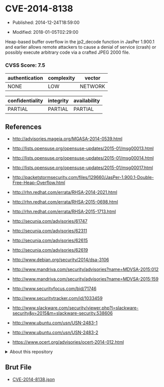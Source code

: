 # CVE-2014-8138

- Published: 2014-12-24T18:59:00

- Modified: 2018-01-05T02:29:00

Heap-based buffer overflow in the jp2_decode function in JasPer 1.900.1 and earlier allows remote attackers to cause a denial of service (crash) or possibly execute arbitrary code via a crafted JPEG 2000 file.

### CVSS Score: **7.5**

| authentication | complexity | vector |
| --- | --- | --- |
| NONE | LOW | NETWORK |

| confidentiality | integrity | availability |
| --- | --- | --- |
| PARTIAL | PARTIAL | PARTIAL |

## References

* http://advisories.mageia.org/MGASA-2014-0539.html

* http://lists.opensuse.org/opensuse-updates/2015-01/msg00013.html

* http://lists.opensuse.org/opensuse-updates/2015-01/msg00014.html

* http://lists.opensuse.org/opensuse-updates/2015-01/msg00017.html

* http://packetstormsecurity.com/files/129660/JasPer-1.900.1-Double-Free-Heap-Overflow.html

* http://rhn.redhat.com/errata/RHSA-2014-2021.html

* http://rhn.redhat.com/errata/RHSA-2015-0698.html

* http://rhn.redhat.com/errata/RHSA-2015-1713.html

* http://secunia.com/advisories/61747

* http://secunia.com/advisories/62311

* http://secunia.com/advisories/62615

* http://secunia.com/advisories/62619

* http://www.debian.org/security/2014/dsa-3106

* http://www.mandriva.com/security/advisories?name=MDVSA-2015:012

* http://www.mandriva.com/security/advisories?name=MDVSA-2015:159

* http://www.securityfocus.com/bid/71746

* http://www.securitytracker.com/id/1033459

* http://www.slackware.com/security/viewer.php?l=slackware-security&y=2015&m=slackware-security.538606

* http://www.ubuntu.com/usn/USN-2483-1

* http://www.ubuntu.com/usn/USN-2483-2

* https://www.ocert.org/advisories/ocert-2014-012.html

<details>
<summary>About this repository</summary> 

  This repository is part of the project [Live Hack CVE](https://github.com/Live-Hack-CVE). Main website can be found [www.live-hack.org](https://www.live-hack.org) 
  
  Made by [Sn0wAlice](https://github.com/Sn0wAlice) for the people that care about security and need to have a feed of the latest CVEs. Hope you enjoy it, don't forget to star the repo and follow me on [Twitter](https://twitter.com/Sn0wAlice) and [Github](https://github.com/Sn0wAlice). And that is my [personnal website](https://www.alice-snow.me/)

  - [Home Page](https://github.com/Live-Hack-CVE)
  - [Framework](https://github.com/Live-Hack-CVE/cve-framework)
  - [CVE database](https://github.com/Live-Hack-CVE/full_database)
  - [Changelog](https://github.com/Live-Hack-CVE/Changelog)
</details>

## Brut File

* [CVE-2014-8138.json](https://raw.githubusercontent.com/Live-Hack-CVE/full_database/main/cves/2014/CVE-2014-8138.json)

